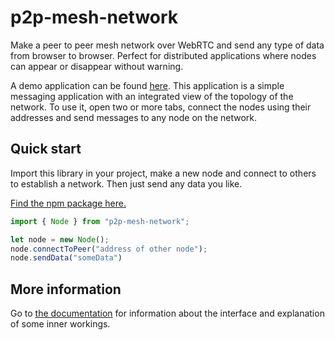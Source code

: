 # p2p-mesh-network

Make a peer to peer mesh network over WebRTC and send any type of data from browser to browser.
Perfect for distributed applications where nodes can appear or disappear without warning.

A demo application can be found [here](https://tomvaneyck.be). This application is a simple messaging application with an integrated view of the topology of the network. To use it, open two or more tabs, connect the nodes using their addresses and send messages to any node on the network.

## Quick start

Import this library in your project, make a new node and connect to others to establish a network. Then just send any data you like.

[Find the npm package here.](https://www.npmjs.com/package/p2p-mesh-network)

``` typescript
import { Node } from "p2p-mesh-network";

let node = new Node();
node.connectToPeer("address of other node");
node.sendData("someData")
```

## More information

Go to [the documentation](https://tomvaneyck.github.io/p2p-mesh-network) for information about the interface and explanation of some inner workings.
